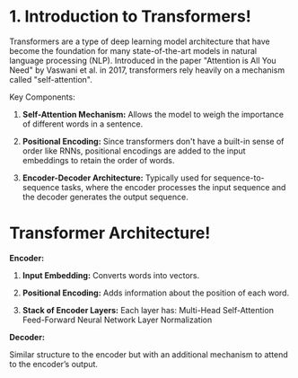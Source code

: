 # 1. Introduction to Transformers!

Transformers are a type of deep learning model architecture that have become the foundation for many state-of-the-art models in natural language processing (NLP). Introduced in the paper "Attention is All You Need" by Vaswani et al. in 2017, transformers rely heavily on a mechanism called "self-attention".

Key Components:

1. **Self-Attention Mechanism:** Allows the model to weigh the importance of different words in a sentence.
   
3. **Positional Encoding:** Since transformers don't have a built-in sense of order like RNNs, positional encodings are added to the input embeddings to retain the order of words.
   
5. **Encoder-Decoder Architecture:** Typically used for sequence-to-sequence tasks, where the encoder processes the input sequence and the decoder generates the output sequence.

# Transformer Architecture!
**Encoder:**

1. **Input Embedding:** Converts words into vectors.

2. **Positional Encoding:** Adds information about the position of each word.
   
3. **Stack of Encoder Layers:** Each layer has:
Multi-Head Self-Attention
Feed-Forward Neural Network
Layer Normalization


**Decoder:**

Similar structure to the encoder but with an additional mechanism to attend to the encoder’s output.

